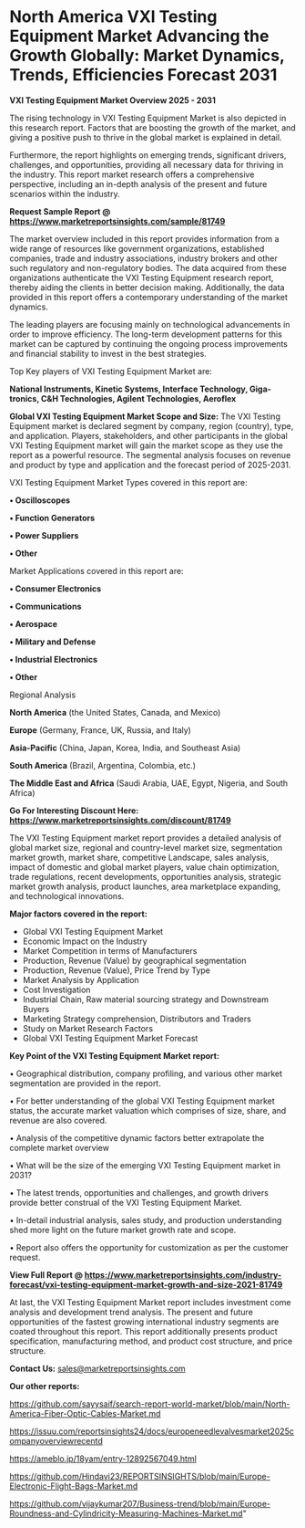 # North America VXI Testing Equipment Market Advancing the Growth Globally: Market Dynamics, Trends, Efficiencies Forecast 2031

<Strong> VXI Testing Equipment Market Overview 2025 - 2031</strong>

The rising technology in VXI Testing Equipment Market is also depicted in this research report. Factors that are boosting the growth of the market, and giving a positive push to thrive in the global market is explained in detail.

Furthermore, the report highlights on emerging trends, significant drivers, challenges, and opportunities, providing all necessary data for thriving in the industry. This report market research offers a comprehensive perspective, including an in-depth analysis of the present and future scenarios within the industry.

<strong>Request Sample Report @ <a href=https://www.marketreportsinsights.com/sample/81749>https://www.marketreportsinsights.com/sample/81749</a></strong>

The market overview included in this report provides information from a wide range of resources like government organizations, established companies, trade and industry associations, industry brokers and other such regulatory and non-regulatory bodies. The data acquired from these organizations authenticate the VXI Testing Equipment research report, thereby aiding the clients in better decision making. Additionally, the data provided in this report offers a contemporary understanding of the market dynamics.

The leading players are focusing mainly on technological advancements in order to improve efficiency. The long-term development patterns for this market can be captured by continuing the ongoing process improvements and financial stability to invest in the best strategies.

Top Key players of VXI Testing Equipment Market are:

<strong>National Instruments, Kinetic Systems, Interface Technology, Giga-tronics, C&H Technologies, Agilent Technologies, Aeroflex</strong>

<strong><b>Global VXI Testing Equipment Market Scope and Size:</b></strong>
The VXI Testing Equipment market is declared segment by company, region (country), type, and application. Players, stakeholders, and other participants in the global VXI Testing Equipment market will gain the market scope as they use the report as a powerful resource. The segmental analysis focuses on revenue and product by type and application and the forecast period of 2025-2031.

VXI Testing Equipment Market Types covered in this report are:

<strong>• Oscilloscopes

• Function Generators

• Power Suppliers

• Other</strong>

Market Applications covered in this report are:

<strong>• Consumer Electronics

• Communications

• Aerospace

• Military and Defense

• Industrial Electronics

• Other</strong> 

Regional Analysis

<strong>North America</strong> (the United States, Canada, and Mexico)

<strong>Europe</strong> (Germany, France, UK, Russia, and Italy)

<strong>Asia-Pacific</strong> (China, Japan, Korea, India, and Southeast Asia)

<strong>South America</strong> (Brazil, Argentina, Colombia, etc.)

<strong>The Middle East and Africa</strong> (Saudi Arabia, UAE, Egypt, Nigeria, and South Africa)

<strong>Go For Interesting Discount Here: <a href=https://www.marketreportsinsights.com/discount/81749>https://www.marketreportsinsights.com/discount/81749</a></strong>

The VXI Testing Equipment market report provides a detailed analysis of global market size, regional and country-level market size, segmentation market growth, market share, competitive Landscape, sales analysis, impact of domestic and global market players, value chain optimization, trade regulations, recent developments, opportunities analysis, strategic market growth analysis, product launches, area marketplace expanding, and technological innovations.

<strong><b>Major factors covered in the report:</b></strong>
<ul>
  <li>Global VXI Testing Equipment Market </li>
  <li>Economic Impact on the Industry</li>
  <li>Market Competition in terms of Manufacturers</li>
  <li>Production, Revenue (Value) by geographical segmentation</li>
  <li>Production, Revenue (Value), Price Trend by Type</li>
  <li>Market Analysis by Application</li>
  <li>Cost Investigation</li>
  <li>Industrial Chain, Raw material sourcing strategy and Downstream Buyers</li>
  <li>Marketing Strategy comprehension, Distributors and Traders</li>
  <li>Study on Market Research Factors</li>
  <li>Global VXI Testing Equipment Market Forecast</li>
</ul>

<strong><b>Key Point of the VXI Testing Equipment Market report:</b></strong>

• Geographical distribution, company profiling, and various other market segmentation are provided in the report.

• For better understanding of the global VXI Testing Equipment market status, the accurate market valuation which comprises of size, share, and revenue are also covered.

• Analysis of the competitive dynamic factors better extrapolate the complete market overview

• What will be the size of the emerging VXI Testing Equipment market in 2031?

• The latest trends, opportunities and challenges, and growth drivers provide better construal of the VXI Testing Equipment Market.

• In-detail industrial analysis, sales study, and production understanding shed more light on the future market growth rate and scope.

• Report also offers the opportunity for customization as per the customer request.

<strong><b>View Full Report @ <a href=https://www.marketreportsinsights.com/industry-forecast/vxi-testing-equipment-market-growth-and-size-2021-81749>https://www.marketreportsinsights.com/industry-forecast/vxi-testing-equipment-market-growth-and-size-2021-81749</a></b></strong>


At last, the VXI Testing Equipment Market report includes investment come analysis and development trend analysis. The present and future opportunities of the fastest growing international industry segments are coated throughout this report. This report additionally presents product specification, manufacturing method, and product cost structure, and price structure.

<strong>Contact Us:</strong>
sales@marketreportsinsights.com

<strong>Our other reports:</strong>

<a href=https://github.com/sayysaif/search-report-world-market/blob/main/North-America-Fiber-Optic-Cables-Market.md>https://github.com/sayysaif/search-report-world-market/blob/main/North-America-Fiber-Optic-Cables-Market.md</a>

<a href=https://issuu.com/reportsinsights24/docs/europeneedlevalvesmarket2025companyoverviewrecentd>https://issuu.com/reportsinsights24/docs/europeneedlevalvesmarket2025companyoverviewrecentd</a>

<a href=https://ameblo.jp/18yam/entry-12892567049.html>https://ameblo.jp/18yam/entry-12892567049.html</a>

<a href=https://github.com/Hindavi23/REPORTSINSIGHTS/blob/main/Europe-Electronic-Flight-Bags-Market.md>https://github.com/Hindavi23/REPORTSINSIGHTS/blob/main/Europe-Electronic-Flight-Bags-Market.md</a>

<a href=https://github.com/vijaykumar207/Business-trend/blob/main/Europe-Roundness-and-Cylindricity-Measuring-Machines-Market.md>https://github.com/vijaykumar207/Business-trend/blob/main/Europe-Roundness-and-Cylindricity-Measuring-Machines-Market.md</a>"
